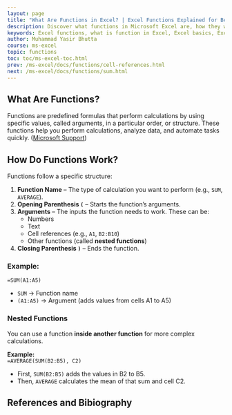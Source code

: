 ```yaml
---
layout: page
title: "What Are Functions in Excel? | Excel Functions Explained for Beginners"
description: Discover what functions in Microsoft Excel are, how they work, and why they’re essential for efficient data analysis. Learn Excel basics with clear examples for beginners..
keywords: Excel functions, what is function in Excel, Excel basics, Excel for beginners, Microsoft Excel tutorial, how to use functions in Excel, Excel formula guide, data analysis in Excel
author: Muhammad Yasir Bhutta
course: ms-excel
topic: functions
toc: toc/ms-excel-toc.html
prev: /ms-excel/docs/functions/cell-references.html
next: /ms-excel/docs/functions/sum.html
---
```


## **What Are Functions?**  

Functions are predefined formulas that perform calculations by using specific values, called arguments, in a particular order, or structure. These functions help you perform calculations, analyze data, and automate tasks quickly. ([Microsoft Support][1])

## **How Do Functions Work?**  
Functions follow a specific structure:  

1. **Function Name** – The type of calculation you want to perform (e.g., `SUM`, `AVERAGE`).  
2. **Opening Parenthesis `(`** – Starts the function’s arguments.  
3. **Arguments** – The inputs the function needs to work. These can be:  
   - Numbers  
   - Text  
   - Cell references (e.g., `A1`, `B2:B10`)  
   - Other functions (called **nested functions**)  
4. **Closing Parenthesis `)`** – Ends the function.  

### **Example:**  
`=SUM(A1:A5)`  
- `SUM` → Function name  
- `(A1:A5)` → Argument (adds values from cells A1 to A5)  

### **Nested Functions**  
You can use a function **inside another function** for more complex calculations.  

**Example:**  
`=AVERAGE(SUM(B2:B5), C2)`  
- First, `SUM(B2:B5)` adds the values in B2 to B5.  
- Then, `AVERAGE` calculates the mean of that sum and cell C2.  

## References and Bibiography

[1]: https://support.microsoft.com/en-us/office/using-functions-and-nested-functions-in-excel-formulas-3f4cf298-ded7-4f91-bc80-607533b65f02 "Using functions and nested functions in Excel formulas"
